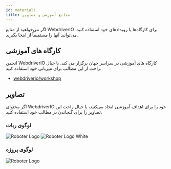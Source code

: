 ```yaml
---
id: materials
title: منابع آموزشی و تصاویر
---
```


اگر می‌خواهید از منابع WebdriverIO برای کارگاه‌ها یا رویدادهای خود استفاده کنید، می‌توانید آنها را مستقیماً از اینجا بگیرید.

## کارگاه های آموزشی

انجمن WebdriverIO کارگاه های آموزشی در سراسر جهان برگزار می کند. با خیال راحت از این مطالب برای میزبانی خود استفاده کنید.

- [webdriverio/workshop](https://github.com/webdriverio/workshop)

## تصاویر

اگر محتوای WebdriverIO خود را برای اهداف آموزشی ایجاد می‌کنید، با خیال راحت این تصاویر را برای گنجاندن در مطالب خود استفاده کنید.

### لوگوی ربات

![Roboter Logo](/img/materials/robot.svg "Roboter Logo") ![Roboter Logo White](/img/materials/robot-white.svg "Roboter Logo White")

### لوگوی پروژه

![Roboter Logo](/img/materials/logo.svg "Project Logo")
